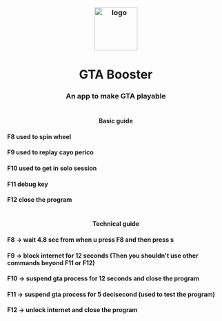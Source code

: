 <h3 align="center"><img src="https://i.imgur.com/tR8Q8SW.jpg" alt="logo" height="100px"></h3>
<h1 align="center">GTA Booster</h1>
<h3 align="center"> An app to make GTA playable </h3>
<h1 align="center"></h1>
 <p>
  <h4 align="center"> Basic guide </h4>
  <h4 align="left"> F8 used to spin wheel </h4>
  <h4 align="left"> F9 used to replay cayo perico  </h4>
  <h4 align="left"> F10 used to get in solo session  </h4>
  <h4 align="left"> F11 debug key  </h4>
  <h4 align="left"> F12 close the program </h4>
</p>
<h1 align="center"></h1>
<p>
 <h4 align="center"> Technical guide </h4>
 <h4 align="left"> F8 -> wait 4.8 sec from when u press F8 and then press s </h4>
<h4 align="left">F9 -> block internet for 12 seconds (Then you shouldn't use other commands beyond F11 or F12)</h4>
<h4 align="left">F10 -> suspend gta process for 12 seconds and close the program</h4>
<h4 align="left">F11 -> suspend gta process for 5 decisecond (used to test the program)</h4>
<h4 align="left">F12 -> unlock internet and close the program</h4>
</p>
